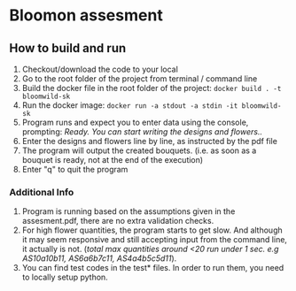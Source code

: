 # Bloomon assesment

## How to build and run

1. Checkout/download the code to your local
2. Go to the root folder of the project from terminal / command line
3. Build the docker file in the root folder of the project: ```docker build . -t bloomwild-sk```
5. Run the docker image: ```docker run -a stdout -a stdin -it bloomwild-sk```
6. Program runs and expect you to enter data using the console, prompting: *Ready. You can start writing the designs and flowers..*
7. Enter the designs and flowers line by line, as instructed by the pdf file
8. The program will output the created bouquets. (i.e. as soon as a bouquet is ready, not at the end of the execution)
9. Enter "q" to quit the program

### Additional Info

1. Program is running based on the assumptions given in the assesment.pdf, there are no extra validation checks. 
2. For high flower quantities, the program starts to get slow. And although it may seem responsive and still accepting input from the command line, it actually is not. (*total max quantities around <20 run under 1 sec. e.g AS10a10b11, AS6a6b7c11, AS4a4b5c5d11*). 
3. You can find test codes in the test* files. In order to run them, you need to locally setup python.



